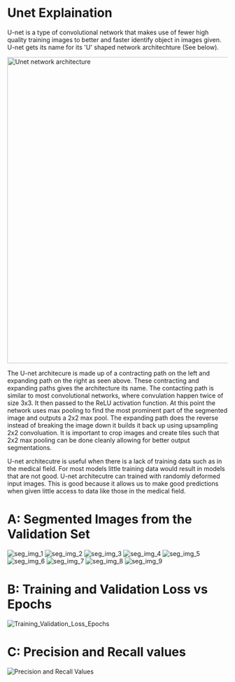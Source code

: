 
# Unet Explaination

U-net is a type of convolutional network that makes use of fewer high quality training images to better and faster identify object in images given. U-net gets its name for its 'U' shaped network architechture (See below).

<img width="699" alt="Unet network architecture" src="https://user-images.githubusercontent.com/59149625/200168269-483b4e00-595d-438f-af33-ddb1834bb1b1.png">

The U-net architecure is made up of a contracting path on the left and expanding path on the right as seen above. These contracting and expanding paths gives the architecture its name. The contacting path is similar to most convolutional networks, where convulation happen twice of size 3x3. It then passed to the ReLU activation function. At this point the network uses max pooling to find the most prominent part of the segmented image and outputs a 2x2 max pool. The expanding path does the reverse instead of breaking the image down it builds it back up using upsampling 2x2 convoluation. It is important to crop images and create tiles such that 2x2 max pooling can be done cleanly allowing for better output segmentations.

U-net architecutre is useful when there is a lack of training data such as in the medical field. For most models little training data would result in models that are not good. U-net architecutre can trained with randomly deformed input images. This is good because it allows us to make good predictions when given little access to data like those in the medical field.

# A: Segmented Images from the Validation Set
![seg_img_1](https://user-images.githubusercontent.com/59149625/200174400-3f88c26f-37f2-4e8c-a03a-fc289790b9d9.png)
![seg_img_2](https://user-images.githubusercontent.com/59149625/200174401-96174c85-ec66-4fd7-a88a-84bfd82d0645.png)
![seg_img_3](https://user-images.githubusercontent.com/59149625/200174402-3c50f75a-4945-4098-813f-57153cb925ce.png)
![seg_img_4](https://user-images.githubusercontent.com/59149625/200174403-d3dfeb3a-697e-4971-b63d-6c4e3ea6ca11.png)
![seg_img_5](https://user-images.githubusercontent.com/59149625/200174405-0435827f-17fa-4fe8-8327-6e1a462f6a7f.png)
![seg_img_6](https://user-images.githubusercontent.com/59149625/200174406-6c1fe181-c0d1-4419-aaf5-abda03c19950.png)
![seg_img_7](https://user-images.githubusercontent.com/59149625/200174407-3b05ff41-1dcc-4a54-bb8e-5020d03777ea.png)
![seg_img_8](https://user-images.githubusercontent.com/59149625/200174408-2a4c81e7-bbc6-4791-9a4c-ccccf2ba469e.png)
![seg_img_9](https://user-images.githubusercontent.com/59149625/200174409-31f8a198-8f46-4be7-b861-b9ee81ae618b.png)


# B: Training and Validation Loss vs Epochs
![Training_Validation_Loss_Epochs](https://user-images.githubusercontent.com/59149625/200174456-0b2c4758-730f-4abd-8f90-fce4eb8d21e0.PNG)

# C: Precision and Recall values
![Precision and Recall Values](https://user-images.githubusercontent.com/59149625/200174486-8c1eec5b-250e-4f35-b414-77fe48cbab2d.PNG)
